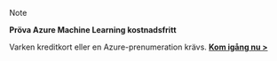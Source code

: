 > [!NOTE]
> 
> **Pröva Azure Machine Learning kostnadsfritt**
> 
> Varken kreditkort eller en Azure-prenumeration krävs. <a href="https://studio.azureml.net/?selectAccess=true&o=2" target="_blank">**Kom igång nu >**</a>
> 
> 



<!--HONumber=Nov16_HO2-->


